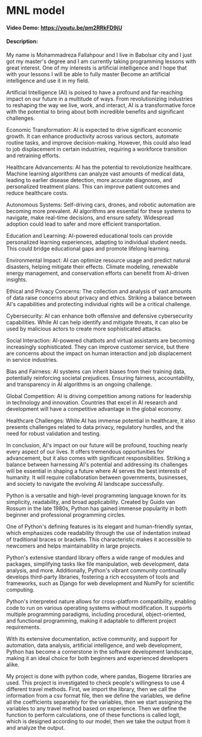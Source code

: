 # MNL model
#### Video Demo:  <https://youtu.be/pm2RRkFD9jU>
#### Description:
My name is Mohammadreza Fallahpour and I live in Babolsar city and I just got my master's degree and I am currently taking programming lessons with great interest. One of my interests is artificial intelligence and I hope that with your lessons I will be able to fully master Become an artificial intelligence and use it in my field.

Artificial Intelligence (AI) is poised to have a profound and far-reaching impact on our future in a multitude of ways. From revolutionizing industries to reshaping the way we live, work, and interact, AI is a transformative force with the potential to bring about both incredible benefits and significant challenges.

Economic Transformation: AI is expected to drive significant economic growth. It can enhance productivity across various sectors, automate routine tasks, and improve decision-making. However, this could also lead to job displacement in certain industries, requiring a workforce transition and retraining efforts.

Healthcare Advancements: AI has the potential to revolutionize healthcare. Machine learning algorithms can analyze vast amounts of medical data, leading to earlier disease detection, more accurate diagnoses, and personalized treatment plans. This can improve patient outcomes and reduce healthcare costs.

Autonomous Systems: Self-driving cars, drones, and robotic automation are becoming more prevalent. AI algorithms are essential for these systems to navigate, make real-time decisions, and ensure safety. Widespread adoption could lead to safer and more efficient transportation.

Education and Learning: AI-powered educational tools can provide personalized learning experiences, adapting to individual student needs. This could bridge educational gaps and promote lifelong learning.

Environmental Impact: AI can optimize resource usage and predict natural disasters, helping mitigate their effects. Climate modeling, renewable energy management, and conservation efforts can benefit from AI-driven insights.

Ethical and Privacy Concerns: The collection and analysis of vast amounts of data raise concerns about privacy and ethics. Striking a balance between AI's capabilities and protecting individual rights will be a critical challenge.

Cybersecurity: AI can enhance both offensive and defensive cybersecurity capabilities. While AI can help identify and mitigate threats, it can also be used by malicious actors to create more sophisticated attacks.

Social Interaction: AI-powered chatbots and virtual assistants are becoming increasingly sophisticated. They can improve customer service, but there are concerns about the impact on human interaction and job displacement in service industries.

Bias and Fairness: AI systems can inherit biases from their training data, potentially reinforcing societal prejudices. Ensuring fairness, accountability, and transparency in AI algorithms is an ongoing challenge.

Global Competition: AI is driving competition among nations for leadership in technology and innovation. Countries that excel in AI research and development will have a competitive advantage in the global economy.

Healthcare Challenges: While AI has immense potential in healthcare, it also presents challenges related to data privacy, regulatory hurdles, and the need for robust validation and testing.

In conclusion, AI's impact on our future will be profound, touching nearly every aspect of our lives. It offers tremendous opportunities for advancement, but it also comes with significant responsibilities. Striking a balance between harnessing AI's potential and addressing its challenges will be essential in shaping a future where AI serves the best interests of humanity. It will require collaboration between governments, businesses, and society to navigate the evolving AI landscape successfully.

Python is a versatile and high-level programming language known for its simplicity, readability, and broad applicability. Created by Guido van Rossum in the late 1980s, Python has gained immense popularity in both beginner and professional programming circles.

One of Python's defining features is its elegant and human-friendly syntax, which emphasizes code readability through the use of indentation instead of traditional braces or brackets. This characteristic makes it accessible to newcomers and helps maintainability in large projects.

Python's extensive standard library offers a wide range of modules and packages, simplifying tasks like file manipulation, web development, data analysis, and more. Additionally, Python's vibrant community continually develops third-party libraries, fostering a rich ecosystem of tools and frameworks, such as Django for web development and NumPy for scientific computing.

Python's interpreted nature allows for cross-platform compatibility, enabling code to run on various operating systems without modification. It supports multiple programming paradigms, including procedural, object-oriented, and functional programming, making it adaptable to different project requirements.

With its extensive documentation, active community, and support for automation, data analysis, artificial intelligence, and web development, Python has become a cornerstone in the software development landscape, making it an ideal choice for both beginners and experienced developers alike.

My project is done with python code, where pandas, Biogeme libraries are used. This project is investigated to check people's willingness to use 4 different travel methods. First, we import the library, then we call the information from a csv format file, then we define the variables, we define all the coefficients separately for the variables, then we start assigning the variables to any travel method based on experience. Then we define the function to perform calculations, one of these functions is called logit, which is designed according to our model, then we take the output from it and analyze the output.